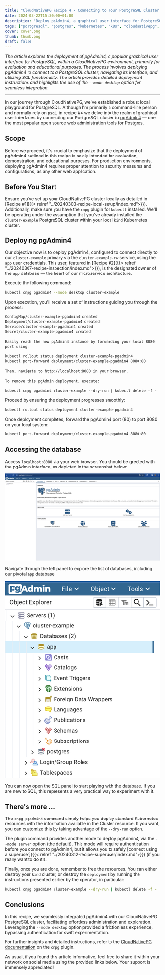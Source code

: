 ```yaml
---
title: "CloudNativePG Recipe 4 - Connecting to Your PostgreSQL Cluster with pgAdmin4"
date: 2024-03-22T15:30:00+01:00
description: "Deploy pgAdmin4, a graphical user interface for PostgreSQL, within a CloudNativePG environment for evaluation purposes in your local Kubernetes cluster"
tags: ["postgresql", "postgres", "kubernetes", "k8s", "cloudnativepg", "postgresql", "postgres", "dok", "data on kubernetes", "kind", "docker", "operator", "cluster", "cnpg", "cloudnative databases", "pgadmin4", "pgadmin", "GUI", "graphical user interface"]
cover: cover.png
thumb: thumb.png
draft: false
---
```


_The article explores the deployment of pgAdmin4, a popular graphical user
interface for PostgreSQL, within a CloudNativePG environment, primarily for
evaluation and educational purposes. The process involves deploying pgAdmin4 to
connect to a PostgreSQL cluster, navigating its interface, and utilizing SQL
functionality. The article provides detailed deployment instructions and
highlights the use of the `--mode desktop` option for seamless integration._

<!--more-->

---

In our journey through CloudNativePG, we've established a robust local
playground for PostgreSQL. Although I'm primarily a command-line person and
normally rely on `psql`, in recipe #4 we delve into the realm of graphical user
interfaces by connecting our PostgreSQL cluster to [pgAdmin4](https://www.pgadmin.org/)
— one the most popular open source web administration tools for Postgres.

## Scope

Before we proceed, it's crucial to emphasize that the deployment of pgAdmin4
outlined in this recipe is solely intended for evaluation, demonstration, and
educational purposes. For production environments, deploying pgAdmin4 requires
proper attention to security measures and configurations, as any other web
application.

## Before You Start

Ensure you've set up your CloudNativePG cluster locally as detailed in
[Recipe #1]({{< relref "../20240303-recipe-local-setup/index.md">}}).
Additionally, make sure you have the `cnpg` plugin for `kubectl` installed.
We'll be operating under the assumption that you've already installed the
`cluster-example` PostgreSQL cluster within your local `kind` Kubernetes
cluster.

## Deploying pgAdmin4

Our objective now is to deploy pgAdmin4, configured to connect directly to our
`cluster-example` primary via the `cluster-example-rw` service, using the `app`
user credentials. This user, featured in [Recipe #2]({{< relref "../20240307-recipe-inspection/index.md">}}),
is the designated owner of the
`app` database — the heart of our microservice architecture.

Execute the following command:

```sh
kubectl cnpg pgadmin4 --mode desktop cluster-example
```

Upon execution, you'll receive a set of instructions guiding you through the
process:

```console
ConfigMap/cluster-example-pgadmin4 created
Deployment/cluster-example-pgadmin4 created
Service/cluster-example-pgadmin4 created
Secret/cluster-example-pgadmin4 created

Easily reach the new pgAdmin4 instance by forwarding your local 8080 port using:

kubectl rollout status deployment cluster-example-pgadmin4
kubectl port-forward deployment/cluster-example-pgadmin4 8080:80

Then, navigate to http://localhost:8080 in your browser.

To remove this pgAdmin deployment, execute:

kubectl cnpg pgadmin4 cluster-example --dry-run | kubectl delete -f -
```

Proceed by ensuring the deployment progresses smoothly:

```sh
kubectl rollout status deployment cluster-example-pgadmin4
```

Once deployment completes, forward the pgAdmin4 port (80) to port 8080 on your local system:

```sh
kubectl port-forward deployment/cluster-example-pgadmin4 8080:80
```

## Accessing the database

Access `localhost:8080` via your web browser. You should be greeted with the pgAdmin interface, as depicted in the screenshot below:

![pgAdmin Interface](images/pgadmin-01.png)

Navigate through the left panel to explore the list of databases, including our pivotal `app` database:

![List of Databases](images/pgadmin-02.png)

You can now open the SQL panel to start playing with the database. If you are new to SQL, this represents a very practical way to experiment with it.

## There's more ...

The `cnpg pgadmin4` command simply helps you deploy standard Kubernetes
resources with the information available in the Cluster resource. If you want,
you can customize this by taking advantage of the `--dry-run` option.

The plugin command provides another mode to deploy pgAdmin4, via the `--mode
server` option (the default). This mode will require authentication before you
connect to pgAdmin4, but it allows you to safely
[connect using a superuser]({{< relref "../20240312-recipe-superuser/index.md">}})
(if you really want to do it!).

Finally, once you are done, remember to free the resources. You can either
destroy your `kind` cluster, or destroy the `deployment` by running the
instructions presented earlier by the operator, in particular:

```sh
kubectl cnpg pgadmin4 cluster-example --dry-run | kubectl delete -f -
```

## Conclusions

In this recipe, we seamlessly integrated pgAdmin4 with our CloudNativePG
PostgreSQL cluster, facilitating effortless administration and exploration.
Leveraging the `--mode desktop` option provided a frictionless experience,
bypassing authentication for swift experimentation.

For further insights and detailed instructions, refer to the [CloudNativePG
documentation](https://cloudnative-pg.io/documentation/current/kubectl-plugin/#using-pgadmin4-for-evaluationdemonstration-purposes-only)
on the `cnpg` plugin.

As usual, if you found this article informative, feel free to share it within
your network on social media using the provided links below. Your support is
immensely appreciated!
